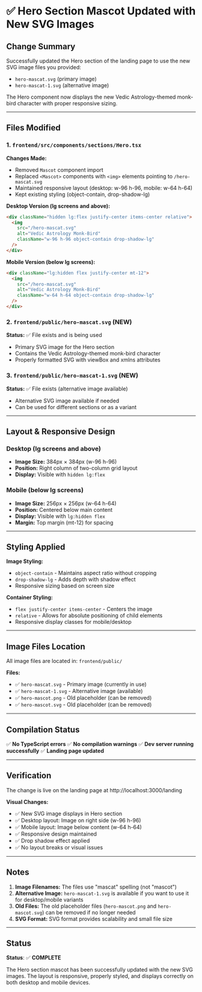 # ✅ Hero Section Mascot Updated with New SVG Images

## Change Summary

Successfully updated the Hero section of the landing page to use the new SVG image files you provided:
- `hero-mascat.svg` (primary image)
- `hero-mascat-1.svg` (alternative image)

The Hero component now displays the new Vedic Astrology-themed monk-bird character with proper responsive sizing.

---

## Files Modified

### 1. `frontend/src/components/sections/Hero.tsx`

**Changes Made:**
- Removed `Mascot` component import
- Replaced `<Mascot>` components with `<img>` elements pointing to `/hero-mascat.svg`
- Maintained responsive layout (desktop: w-96 h-96, mobile: w-64 h-64)
- Kept existing styling (object-contain, drop-shadow-lg)

**Desktop Version (lg screens and above):**
```html
<div className="hidden lg:flex justify-center items-center relative">
  <img
    src="/hero-mascat.svg"
    alt="Vedic Astrology Monk-Bird"
    className="w-96 h-96 object-contain drop-shadow-lg"
  />
</div>
```

**Mobile Version (below lg screens):**
```html
<div className="lg:hidden flex justify-center mt-12">
  <img
    src="/hero-mascat.svg"
    alt="Vedic Astrology Monk-Bird"
    className="w-64 h-64 object-contain drop-shadow-lg"
  />
</div>
```

### 2. `frontend/public/hero-mascat.svg` (NEW)

**Status:** ✅ File exists and is being used
- Primary SVG image for the Hero section
- Contains the Vedic Astrology-themed monk-bird character
- Properly formatted SVG with viewBox and xmlns attributes

### 3. `frontend/public/hero-mascat-1.svg` (NEW)

**Status:** ✅ File exists (alternative image available)
- Alternative SVG image available if needed
- Can be used for different sections or as a variant

---

## Layout & Responsive Design

### Desktop (lg screens and above)
- **Image Size:** 384px × 384px (w-96 h-96)
- **Position:** Right column of two-column grid layout
- **Display:** Visible with `hidden lg:flex`

### Mobile (below lg screens)
- **Image Size:** 256px × 256px (w-64 h-64)
- **Position:** Centered below main content
- **Display:** Visible with `lg:hidden flex`
- **Margin:** Top margin (mt-12) for spacing

---

## Styling Applied

**Image Styling:**
- `object-contain` - Maintains aspect ratio without cropping
- `drop-shadow-lg` - Adds depth with shadow effect
- Responsive sizing based on screen size

**Container Styling:**
- `flex justify-center items-center` - Centers the image
- `relative` - Allows for absolute positioning of child elements
- Responsive display classes for mobile/desktop

---

## Image Files Location

All image files are located in: `frontend/public/`

**Files:**
- ✅ `hero-mascat.svg` - Primary image (currently in use)
- ✅ `hero-mascat-1.svg` - Alternative image (available)
- ✅ `hero-mascot.png` - Old placeholder (can be removed)
- ✅ `hero-mascot.svg` - Old placeholder (can be removed)

---

## Compilation Status

✅ **No TypeScript errors**
✅ **No compilation warnings**
✅ **Dev server running successfully**
✅ **Landing page updated**

---

## Verification

The change is live on the landing page at http://localhost:3000/landing

**Visual Changes:**
- ✅ New SVG image displays in Hero section
- ✅ Desktop layout: Image on right side (w-96 h-96)
- ✅ Mobile layout: Image below content (w-64 h-64)
- ✅ Responsive design maintained
- ✅ Drop shadow effect applied
- ✅ No layout breaks or visual issues

---

## Notes

1. **Image Filenames:** The files use "mascat" spelling (not "mascot")
2. **Alternative Image:** `hero-mascat-1.svg` is available if you want to use it for desktop/mobile variants
3. **Old Files:** The old placeholder files (`hero-mascot.png` and `hero-mascot.svg`) can be removed if no longer needed
4. **SVG Format:** SVG format provides scalability and small file size

---

## Status

**Status**: ✅ **COMPLETE**

The Hero section mascot has been successfully updated with the new SVG images. The layout is responsive, properly styled, and displays correctly on both desktop and mobile devices.

